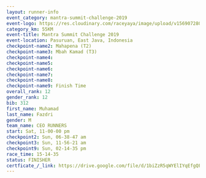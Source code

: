 ```yaml
---
layout: runner-info 
event_category: mantra-summit-challenge-2019 
event-logo: https://res.cloudinary.com/raceyaya/image/upload/v1569072809/logo/mantra-image_segrbx.jpg
category_km: 55KM 
event-title: Mantra Summit Challenge 2019 
event-location: Pasuruan, East Java, Indonesia 
checkpoint-name2: Mahapena (T2) 
checkpoint-name3: Mbah Kamad (T3) 
checkpoint-name4: 
checkpoint-name5: 
checkpoint-name6: 
checkpoint-name7: 
checkpoint-name8: 
checkpoint-name9: Finish Time
overall_rank: 12
gender_rank: 12
bib: 312
first_name: Muhamad
last_name: Fazdri
gender: M
team_name: CEO RUNNERS
start: Sat, 11-00-00 pm
checkpoint2: Sun, 06-38-47 am
checkpoint3: Sun, 11-56-21 am
checkpoint9: Sun, 02-14-35 pm
race_time: 15-14-35
status: FINISHER
certficate_/_link: https://drive.google.com/file/d/1biZzR5qWYElIYqEfgQFKnWaNVeE7MYY-/view?usp=sharing
---
```


